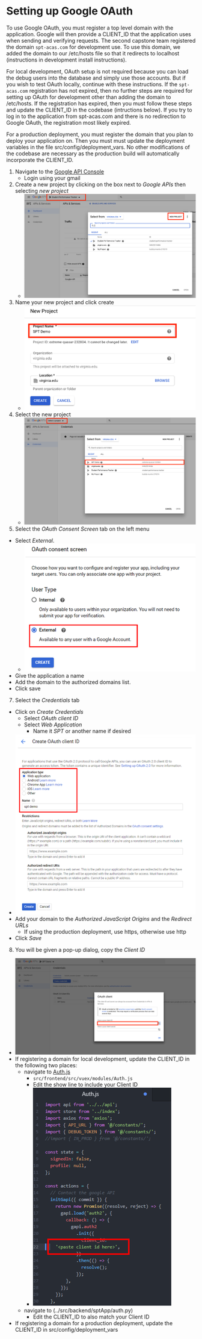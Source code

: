 # Setting up Google OAuth

To use Google OAuth, you must register a top level domain with the application. Google will then provide a CLIENT_ID that the application uses when sending and verifying requests. The second capstone team registered the domain `spt-acas.com` for development use. To use this domain, we added the domain to our /etc/hosts file so that it redirects to localhost (instructions in development install instructions).

For local development, OAuth setup is not required because you can load the debug users into the database and simply use those accounts. But if you wish to test OAuth locally, continue with these instructions. If the `spt-acas.com` registration has not expired, then no further steps are required for setting up OAuth for development other than adding the domain to /etc/hosts. If the registration has expired, then you must follow these steps and update the CLIENT_ID in the codebase (intructions below). If you try to log in to the application from spt-acas.com and there is no redirection to Google OAuth, the registration most likely expired.

For a production deployment, you must register the domain that you plan to deploy your application on. Then you must must update the deployment variables in the file src/config/deployment_vars. No other modifications of the codebase are necessary as the production build will automatically incorporate the CLIENT_ID.

1. Navigate to the [Google API Console](https://console.developers.google.com/)
   - Login using your gmail
2. Create a new project by clicking on the box next to _Google APIs_ then selecting _new project_
   - ![Creating a new project](./artifacts/oauth-new-project.png)
3. Name your new project and click create
   - ![New project name](./artifacts/oauth-new-project-name.png)
4. Select the new project
   - ![Selecting a new project](./artifacts/oauth-new-project-selecting.png)
6. Select the _OAuth Consent Screen_ tab on the left menu
  - Select _External_.
    - ![Selecting external](./artifacts/oauth-external-select.png)
  - Give the application a name
  - Add the domain to the authorized domains list.
  - Click save
7. Select the _Credentials_ tab
  - Click on _Create Credentials_
    - Select _OAuth client ID_
    - Select _Web Application_
      - Name it _SPT_ or another name if desired
  - ![Web Application](./artifacts/oauth-select-web-app.png)
  - Add your domain to the _Authorized JavaScript Origins_ and the _Redirect URLs_
    - If using the production deployment, use https, otherwise use http
  - Click _Save_
8.  You will be given a pop-up dialog, copy the _Client ID_
  - ![Client ID pop up](./artifacts/oauth-client.png)
  - If registering a domain for local development, update the CLIENT_ID in the following two places:
    - navigate to [Auth.js](../src/frontend/src/vuex/modules/Auth.js)
      - `src/frontend/src/vuex/modules/Auth.js`
      - Edit the show line to include your Client ID
      - ![Shown Line](./artifacts/oauth-code-section.png)
    - navigate to (../src/backend/sptApp/auth.py)
      - Edit the CLIENT_ID to also match your Client ID
  - If registering a domain for a production deployment, update the CLIENT_ID in src/config/deployment_vars